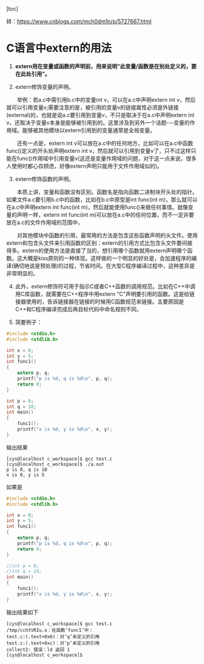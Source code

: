 [toc]

转：https://www.cnblogs.com/mch0dm1n/p/5727667.html

# C语言中extern的用法



1. **extern用在变量或函数的声明前，用来说明“此变量/函数是在别处定义的，要在此处引用”。**

2. extern修饰变量的声明。

　　举例：若a.c中需引用b.c中的变量int v，可以在a.c中声明extern int v，然后就可以引用变量v;需要注意的是，被引用的变量v的链接属性必须是外链接(external)的，也就是说a.c要引用到变量v，不只是取决于在a.c中声明extern int v，还取决于变量v本身是能够被引用到的。这里涉及到另外一个话题---变量的作用域。能够被其他模块以extern引用到的变量通常是全局变量。

　　还有一点是，extern int v可以放在a.c中的任何地方，比如可以在a.c中函数func()定义的开头处声明extern int v，然后就可以引用到变量v了，只不过这样只能在func()作用域中引用变量v(这还是变量作用域的问题，对于这一点来说，很多人使用时都心存顾虑，好像extern声明只能用于文件作用域似的)。

 

3. extern修饰函数的声明。

　　本质上讲，变量和函数没有区别。函数名是指向函数二进制块开头处的指针。如果文件a.c要引用b.c中的函数，比如在b.c中原型是int func(int m)，那么就可以在a.c中声明extern int func(int m)，然后就能使用func()来做任何事情。就像变量的声明一样，extern int func(int m)可以放在a.c中的任何位置，而不一定非要放在a.c的文件作用域的范围中，

　　对其他模块中函数的引用，最常用的方法是包含这些函数声明的头文件。使用extern和包含头文件来引用函数的区别：extern的引用方式比包含头文件要间接得多。extern的使用方法是直接了当的，想引用哪个函数就用extern声明哪个函数。这大概是kiss原则的一种体现。这样做的一个明显的好处是，会加速程序的编译(确切地说是预处理)的过程，节省时间。在大型C程序编译过程中，这种差异是非常明显的。

 

4. 此外，extern修饰符可用于指示C或者C++函数的调用规范。比如在C++中调用C库函数，就需要在C++程序中用extern "C"声明要引用的函数。这是给链接器使用的，告诉链接器在链接的时候用C函数规范来链接。主要原因是C++和C程序编译完成后再目标代码中命名规则不同。

 

5. 简要例子：

```c
#include <stdio.h>
#include <stdlib.h>

int x = 0;
int y = 5;
int func1()
{
    extern p, q;
    printf("p is %d, q is %d\n", p, q);
    return 0;
}

int p = 8;
int q = 10;
int main()
{
    func1();
    printf("x is %d, y is %d\n", x, y);
}
```

输出结果

```shell
[cys@localhost c_workspace]$ gcc test.c
[cys@localhost c_workspace]$ ./a.out 
p is 8, q is 10
x is 0, y is 5
```



如果是

```c
#include <stdio.h>
#include <stdlib.h>

int x = 0;
int y = 5;
int func1()
{
    extern p, q;
    printf("p is %d, q is %d\n", p, q);
    return 0;
}

//int p = 8;
//int q = 10;
int main()
{
    func1();
    printf("x is %d, y is %d\n", x, y);
}
```

输出结果如下

```shell
[cys@localhost c_workspace]$ gcc test.c
/tmp/cchtVRIu.o：在函数‘func1’中：
test.c:(.text+0x6)：对‘q’未定义的引用
test.c:(.text+0xc)：对‘p’未定义的引用
collect2: 错误：ld 返回 1
[cys@localhost c_workspace]$ 
```

